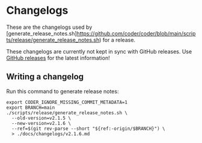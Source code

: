 # Changelogs

These are the changelogs used by [generate_release_notes.sh]https://github.com/coder/coder/blob/main/scripts/release/generate_release_notes.sh) for a release.

These changelogs are currently not kept in sync with GitHub releases. Use [GitHub releases](https://github.com/coder/coder/releases) for the latest information!

## Writing a changelog

Run this command to generate release notes:

```shell
export CODER_IGNORE_MISSING_COMMIT_METADATA=1
export BRANCH=main
./scripts/release/generate_release_notes.sh \
  --old-version=v2.1.5 \
  --new-version=v2.1.6 \
  --ref=$(git rev-parse --short "${ref:-origin/$BRANCH}") \
  > ./docs/changelogs/v2.1.6.md
```
